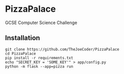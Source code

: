 # PizzaPalace
GCSE Computer Science Challenge

## Installation
```
git clone https://github.com/TheJoeCoder/PizzaPalace
cd PizzaPalace
pip install -r requirements.txt
echo "SECRET_KEY = 'SOME_KEY'" > app/config.py
python -m flask --app=pizza run
```